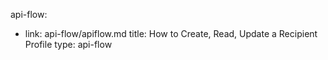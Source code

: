 
api-flow:
- link: api-flow/apiflow.md
  title: How to Create, Read, Update a Recipient Profile
  type: api-flow
